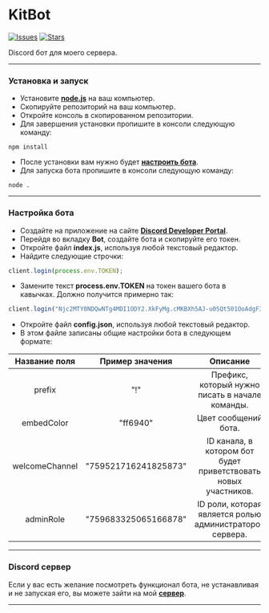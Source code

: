 # KitBot
[![Issues](https://img.shields.io/github/issues/Kitaminka/KitBot)](issues)
[![Stars](https://img.shields.io/github/stars/Kitaminka/KitBot)](stargazers)

Discord бот для моего сервера.
___
### Установка и запуск
- Установите **[node.js](https://nodejs.org/)** на ваш компьютер.
- Скопируйте репозиторий на ваш компьютер.
- Откройте консоль в скопированном репозитории.
- Для завершения установки пропишите в консоли следующую команду:
```console
npm install
```
- После установки вам нужно будет **[настроить бота](#настройка-бота)**. 
- Для запуска бота пропишите в консоли следующую команду:
```console
node .
```
___
### Настройка бота
- Создайте на приложение на сайте **[Discord Developer Portal](https://discord.com/developers/)**.
- Перейдя во вкладку **Bot**, создайте бота и скопируйте его токен.
- Откройте файл **index.js**, используя любой текстовый редактор.
- Найдите следующие строчки:
```js
client.login(process.env.TOKEN);
```
- Замените текст **process.env.TOKEN** на токен вашего бота в кавычках. Должно получится примерно так:
```js
client.login("Njc2MTY0NDQwNTg4MDI1ODY2.XkFyMg.cMKBXh5AJ-u0SQt501OoAdgF34f");
```
- Откройте файл **config.json**, используя любой текстовый редактор.
-  В этом файле записаны общие настройки бота в следующем формате:

|  Название поля |    Пример значения   |                             Описание                            |
|:--------------:|:--------------------:|:---------------------------------------------------------------:|
|     prefix     |          "!"         |         Префикс, который нужно писать в начале команды.         |
|   embedColor   |       "ff6940"       |                       Цвет сообщений бота.                      |
| welcomeChannel | "759521716241825873" | ID канала, в котором бот будет приветствовать новых участников. |
|    adminRole   | "759683325065166878" |     ID роли, которая является ролью администраторов сервера.    |
___
### Discord сервер
Если у вас есть желание посмотреть функционал бота, не устанавливая и не запуская его, вы можете зайти на мой **[сервер](https://discord.gg/G3Dudc3)**.
___
